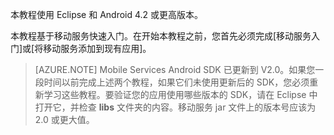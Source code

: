 ﻿本教程使用 Eclipse 和 Android 4.2 或更高版本。 

本教程基于移动服务快速入门。在开始本教程之前，您首先必须完成[移动服务入门]或[将移动服务添加到现有应用]。

>[AZURE.NOTE] Mobile Services Android SDK 已更新到 V2.0。如果您一段时间以前完成上述两个教程，如果它们未使用更新后的 SDK，您必须重新学习这些教程。要验证您的应用使用哪些版本的 SDK，请在 Eclipse 中打开它，并检查 **libs** 文件夹的内容。移动服务 jar 文件上的版本号应该为 2.0 或更大值。
